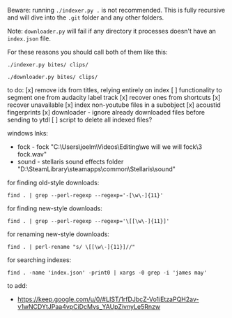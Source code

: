 Beware: running `./indexer.py .` is not recommended. This is fully recursive and will dive into the `.git` folder and any other folders.

Note: `downloader.py` will fail if any directory it processes doesn't have an `index.json` file.

For these reasons you should call both of them like this:
```shell
./indexer.py bites/ clips/
```
```shell
./downloader.py bites/ clips/
```

to do:
[x] remove ids from titles, relying entirely on index
[ ] functionality to segment one from audacity label track
[x] recover ones from shortcuts
[x] recover unavailable
[x] index non-youtube files in a subobject
    [x] acoustid fingerprints
[x] downloader - ignore already downloaded files before sending to ytdl
[ ] script to delete all indexed files?


windows lnks:
- fock - fock "C:\Users\joelm\Videos\Editing\we will we will fock\3 fock.wav"
- sound - stellaris sound effects folder "D:\SteamLibrary\steamapps\common\Stellaris\sound"

for finding old-style downloads:
```shell
find . | grep --perl-regexp --regexp='-[\w\-]{11}'
```
for finding new-style downloads:
```shell
find . | grep --perl-regexp --regexp='\[[\w\-]{11}]'
```
for renaming new-style downloads:
```shell
find . | perl-rename "s/ \[[\w\-]{11}]//"
```

for searching indexes:
```shell
find . -name 'index.json' -print0 | xargs -0 grep -i 'james may'
```

to add:
- https://keep.google.com/u/0/#LIST/1rfDJbcZ-Vo1iEtzaPQH2av-v1wNCDYtJPaa4vpCiDcMvs_YAUpZivnyLe5Rnzw
